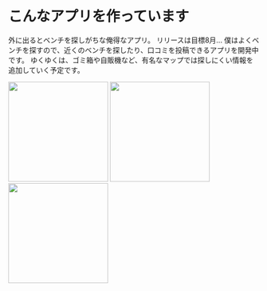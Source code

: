 # こんなアプリを作っています
外に出るとベンチを探しがちな俺得なアプリ。
リリースは目標8月...
僕はよくベンチを探すので、近くのベンチを探したり、口コミを投稿できるアプリを開発中です。
ゆくゆくは、ゴミ箱や自販機など、有名なマップでは探しにくい情報を追加していく予定です。

<img width="200" src="https://github.com/youten410/BenchHub/assets/77009896/554ef1b9-4582-4310-9bd8-7de295ec666c">
<img width="200" src="https://github.com/youten410/BenchHub/assets/77009896/aa914cd2-0631-41c4-a25f-ebc0dbbc1d58">
<img width="200" src="https://github.com/youten410/BenchHub/assets/77009896/b700f4aa-2dba-474f-9d1e-22f4637384db">
